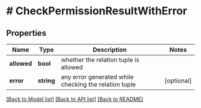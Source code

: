 # # CheckPermissionResultWithError

## Properties

Name | Type | Description | Notes
------------ | ------------- | ------------- | -------------
**allowed** | **bool** | whether the relation tuple is allowed |
**error** | **string** | any error generated while checking the relation tuple | [optional]

[[Back to Model list]](../../README.md#models) [[Back to API list]](../../README.md#endpoints) [[Back to README]](../../README.md)
